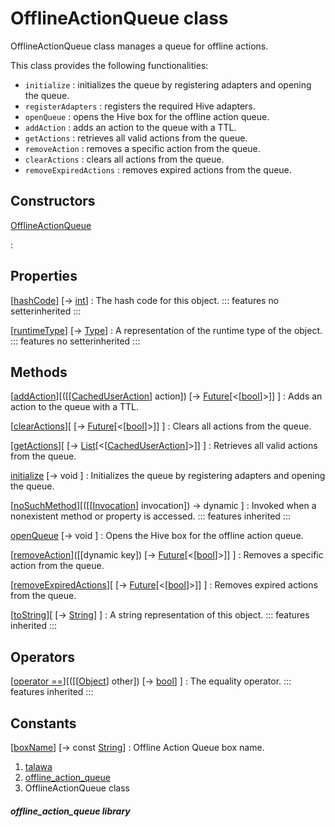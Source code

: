 
<div>

# OfflineActionQueue class

</div>


OfflineActionQueue class manages a queue for offline actions.

This class provides the following functionalities:

-   `initialize` : initializes the queue by registering adapters and
    opening the queue.
-   `registerAdapters` : registers the required Hive adapters.
-   `openQueue` : opens the Hive box for the offline action queue.
-   `addAction` : adds an action to the queue with a TTL.
-   `getActions` : retrieves all valid actions from the queue.
-   `removeAction` : removes a specific action from the queue.
-   `clearActions` : clears all actions from the queue.
-   `removeExpiredActions` : removes expired actions from the queue.



## Constructors

[OfflineActionQueue](../services_caching_offline_action_queue/OfflineActionQueue/OfflineActionQueue.md)

:   



## Properties

[[hashCode](https://api.flutter.dev/flutter/dart-core/Object/hashCode.html)] [→ [int](https://api.flutter.dev/flutter/dart-core/int-class.html)]
:   The hash code for this object.
    ::: features
    no setterinherited
    :::

[[runtimeType](https://api.flutter.dev/flutter/dart-core/Object/runtimeType.html)] [→ [Type](https://api.flutter.dev/flutter/dart-core/Type-class.html)]
:   A representation of the runtime type of the object.
    ::: features
    no setterinherited
    :::



## Methods

[[addAction](../services_caching_offline_action_queue/OfflineActionQueue/addAction.md)][([[[CachedUserAction](../models_caching_cached_user_action/CachedUserAction-class.md)] action]) [→ [Future](https://api.flutter.dev/flutter/dart-core/Future-class.html)[\<[[bool](https://api.flutter.dev/flutter/dart-core/bool-class.html)]\>]] ]
:   Adds an action to the queue with a TTL.

[[clearActions](../services_caching_offline_action_queue/OfflineActionQueue/clearActions.md)][ [→ [Future](https://api.flutter.dev/flutter/dart-core/Future-class.html)[\<[[bool](https://api.flutter.dev/flutter/dart-core/bool-class.html)]\>]] ]
:   Clears all actions from the queue.

[[getActions](../services_caching_offline_action_queue/OfflineActionQueue/getActions.md)][ [→ [List](https://api.flutter.dev/flutter/dart-core/List-class.html)[\<[[CachedUserAction](../models_caching_cached_user_action/CachedUserAction-class.md)]\>]] ]
:   Retrieves all valid actions from the queue.

[initialize](../services_caching_offline_action_queue/OfflineActionQueue/initialize.md) [→ void ]
:   Initializes the queue by registering adapters and opening the queue.

[[noSuchMethod](https://api.flutter.dev/flutter/dart-core/Object/noSuchMethod.html)][([[[Invocation](https://api.flutter.dev/flutter/dart-core/Invocation-class.md)] invocation]) → dynamic ]
:   Invoked when a nonexistent method or property is accessed.
    ::: features
    inherited
    :::

[openQueue](../services_caching_offline_action_queue/OfflineActionQueue/openQueue.md) [→ void ]
:   Opens the Hive box for the offline action queue.

[[removeAction](../services_caching_offline_action_queue/OfflineActionQueue/removeAction.md)]([[dynamic key]) [→ [Future](https://api.flutter.dev/flutter/dart-core/Future-class.html)[\<[[bool](https://api.flutter.dev/flutter/dart-core/bool-class.html)]\>]] ]
:   Removes a specific action from the queue.

[[removeExpiredActions](../services_caching_offline_action_queue/OfflineActionQueue/removeExpiredActions.md)][ [→ [Future](https://api.flutter.dev/flutter/dart-core/Future-class.html)[\<[[bool](https://api.flutter.dev/flutter/dart-core/bool-class.html)]\>]] ]
:   Removes expired actions from the queue.

[[toString](https://api.flutter.dev/flutter/dart-core/Object/toString.html)][ [→ [String](https://api.flutter.dev/flutter/dart-core/String-class.html)] ]
:   A string representation of this object.
    ::: features
    inherited
    :::



## Operators

[[operator ==](https://api.flutter.dev/flutter/dart-core/Object/operator_equals.html)][([[[Object](https://api.flutter.dev/flutter/dart-core/Object-class.md)] other]) [→ [bool](https://api.flutter.dev/flutter/dart-core/bool-class.html)] ]
:   The equality operator.
    ::: features
    inherited
    :::



## Constants

[[boxName](../services_caching_offline_action_queue/OfflineActionQueue/boxName-constant.md)] [→ const [String](https://api.flutter.dev/flutter/dart-core/String-class.html)]
:   Offline Action Queue box name.







1.  [talawa](../index.md)
2.  [offline_action_queue](../services_caching_offline_action_queue/)
3.  OfflineActionQueue class

##### offline_action_queue library







